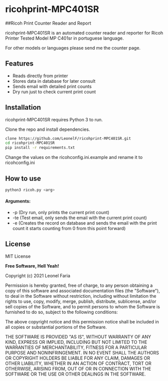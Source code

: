 # ricohprint-MPC401SR
##Ricoh Print Counter Reader and Report

ricohprint-MPC401SR is an automated counter reader and reporter for Ricoh Printer Tested Model MP C401sr in portuguese language.

For other models or languages please send me the counter page.

## Features

- Reads directly from printer
- Stores data in database for later consult
- Sends email with detailed print counts
- Dry run just to check current print count

## Installation

ricohprint-MPC401SR requires Python 3 to run.

Clone the repo and install dependencies.

```sh
clone https://github.com/LeonelF/ricohprint-MPC401SR.git
cd ricohprint-MPC401SR
pip install -r requirements.txt
```
Change the values on the ricohconfig.ini.example and rename it to ricohconfig.ini

## How to use

```sh
python3 ricoh.py <arg>
```

#### Arguments:

- -p (Dry run, only prints the current print count)
- -te (Test email, only sends the email with the current print count)
- -e (Creates the record on database and sends the email with the print count it starts counting from 0 from this point forward)

## License

MIT License

**Free Software, Hell Yeah!**

Copyright (c) 2021 Leonel Faria

Permission is hereby granted, free of charge, to any person obtaining a copy
of this software and associated documentation files (the "Software"), to deal
in the Software without restriction, including without limitation the rights
to use, copy, modify, merge, publish, distribute, sublicense, and/or sell
copies of the Software, and to permit persons to whom the Software is
furnished to do so, subject to the following conditions:

The above copyright notice and this permission notice shall be included in all
copies or substantial portions of the Software.

THE SOFTWARE IS PROVIDED "AS IS", WITHOUT WARRANTY OF ANY KIND, EXPRESS OR
IMPLIED, INCLUDING BUT NOT LIMITED TO THE WARRANTIES OF MERCHANTABILITY,
FITNESS FOR A PARTICULAR PURPOSE AND NONINFRINGEMENT. IN NO EVENT SHALL THE
AUTHORS OR COPYRIGHT HOLDERS BE LIABLE FOR ANY CLAIM, DAMAGES OR OTHER
LIABILITY, WHETHER IN AN ACTION OF CONTRACT, TORT OR OTHERWISE, ARISING FROM,
OUT OF OR IN CONNECTION WITH THE SOFTWARE OR THE USE OR OTHER DEALINGS IN THE
SOFTWARE.
